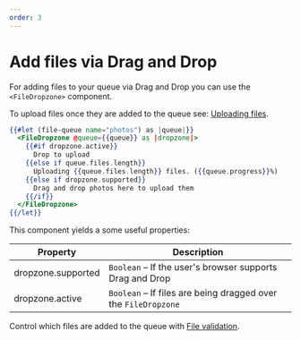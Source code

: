 ```yaml
---
order: 3
---
```


# Add files via Drag and Drop

For adding files to your queue via Drag and Drop you can use the `<FileDropzone>` component.

To upload files once they are added to the queue see: [Uploading files](uploading.md).

```hbs
{{#let (file-queue name="photos") as |queue|}}
  <FileDropzone @queue={{queue}} as |dropzone|>
    {{#if dropzone.active}}
      Drop to upload
    {{else if queue.files.length}}
      Uploading {{queue.files.length}} files. ({{queue.progress}}%)
    {{else if dropzone.supported}}
      Drag and drop photos here to upload them
    {{/if}}
  </FileDropzone>
{{/let}}
```

This component yields a some useful properties:

| Property | Description |
| ----- | ----- |
| dropzone.supported  | `Boolean` – If the user's browser supports Drag and Drop |
| dropzone.active  | `Boolean` – If files are being dragged over the `FileDropzone` |

Control which files are added to the queue with [File validation](file-validation.md).
